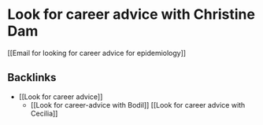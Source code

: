 # Look for career advice with Christine Dam
[[Email for looking for career advice for epidemiology]]

## Backlinks
* [[Look for career advice]]
	* [[Look for career-advice with Bodil]]
[[Look for career advice with Cecilia]]

<!-- {BearID:88117703-E3D8-495E-A26B-F27891F28568-24213-00005572AB456589} -->
